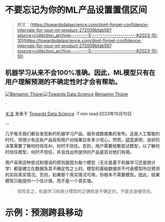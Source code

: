 # 不要忘记为你的ML产品设置置信区间

> 原文：[https://towardsdatascience.com/dont-forget-confidence-intervals-for-your-ml-product-272009bfab56?source=collection_archive---------5-----------------------#2023-10-10](https://towardsdatascience.com/dont-forget-confidence-intervals-for-your-ml-product-272009bfab56?source=collection_archive---------5-----------------------#2023-10-10)

## 机器学习从来不会100%准确。因此，ML模型只有在用户理解预测的不确定性时才会有帮助。

[](https://medium.com/@benjamin.thuerer?source=post_page-----272009bfab56--------------------------------)[![Benjamin Thürer](../Images/b4c49698c7270c592bf992fc47f75765.png)](https://medium.com/@benjamin.thuerer?source=post_page-----272009bfab56--------------------------------)[](https://towardsdatascience.com/?source=post_page-----272009bfab56--------------------------------)[![Towards Data Science](../Images/a6ff2676ffcc0c7aad8aaf1d79379785.png)](https://towardsdatascience.com/?source=post_page-----272009bfab56--------------------------------) [Benjamin Thürer](https://medium.com/@benjamin.thuerer?source=post_page-----272009bfab56--------------------------------)

·

[关注](https://medium.com/m/signin?actionUrl=https%3A%2F%2Fmedium.com%2F_%2Fsubscribe%2Fuser%2Fcd27eb9661fd&operation=register&redirect=https%3A%2F%2Ftowardsdatascience.com%2Fdont-forget-confidence-intervals-for-your-ml-product-272009bfab56&user=Benjamin+Th%C3%BCrer&userId=cd27eb9661fd&source=post_page-cd27eb9661fd----272009bfab56---------------------post_header-----------) 发表于 [Towards Data Science](https://towardsdatascience.com/?source=post_page-----272009bfab56--------------------------------) ·7 min read·2023年10月10日[](https://medium.com/m/signin?actionUrl=https%3A%2F%2Fmedium.com%2F_%2Fvote%2Ftowards-data-science%2F272009bfab56&operation=register&redirect=https%3A%2F%2Ftowardsdatascience.com%2Fdont-forget-confidence-intervals-for-your-ml-product-272009bfab56&user=Benjamin+Th%C3%BCrer&userId=cd27eb9661fd&source=-----272009bfab56---------------------clap_footer-----------)

--

[](https://medium.com/m/signin?actionUrl=https%3A%2F%2Fmedium.com%2F_%2Fbookmark%2Fp%2F272009bfab56&operation=register&redirect=https%3A%2F%2Ftowardsdatascience.com%2Fdont-forget-confidence-intervals-for-your-ml-product-272009bfab56&source=-----272009bfab56---------------------bookmark_footer-----------)

几乎每天我们都会发现新的机器学习产品、服务或数据集的发布。这是人工智能的时代，但很少有这些产品告知用户对结果应有多少信心。然而，[研究](https://doi.org/10.1145/3351095.3372852)表明，良好的决策需要了解何时信任AI，何时不信任。否则，用户需要频繁尝试模型，以了解何时信任模型，何时不信任，并且找出所提供的产品是否对他们有用。

用户采用这种尝试和错误的原则是因为每个模型（无论是基于机器学习还是统计学）都是建立在数据及其不确定性之上的。模型的基础数据并不代表模型所应预测的实际真实情况。否则，如果那个真实情况可用，你根本不需要模型。因此，结果模型只能提供一个估计值，而不是一个真实值。

> 简而言之，机器学习和统计模型的正确性是不确定的，不能总是被信任。

# 示例：预测跨县移动
